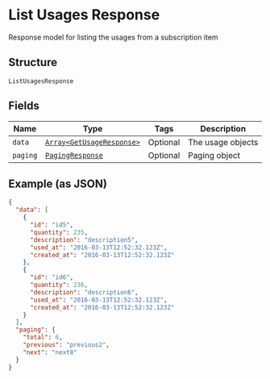 
# List Usages Response

Response model for listing the usages from a subscription item

## Structure

`ListUsagesResponse`

## Fields

| Name | Type | Tags | Description |
|  --- | --- | --- | --- |
| `data` | [`Array<GetUsageResponse>`](../../doc/models/get-usage-response.md) | Optional | The usage objects |
| `paging` | [`PagingResponse`](../../doc/models/paging-response.md) | Optional | Paging object |

## Example (as JSON)

```json
{
  "data": [
    {
      "id": "id5",
      "quantity": 235,
      "description": "description5",
      "used_at": "2016-03-13T12:52:32.123Z",
      "created_at": "2016-03-13T12:52:32.123Z"
    },
    {
      "id": "id6",
      "quantity": 236,
      "description": "description6",
      "used_at": "2016-03-13T12:52:32.123Z",
      "created_at": "2016-03-13T12:52:32.123Z"
    }
  ],
  "paging": {
    "total": 6,
    "previous": "previous2",
    "next": "next8"
  }
}
```

